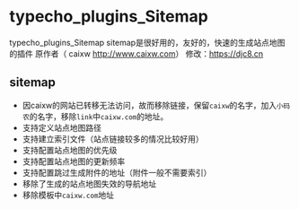 # typecho_plugins_Sitemap
typecho_plugins_Sitemap
sitemap是很好用的，友好的，快速的生成站点地图的插件
原作者（ caixw <http://www.caixw.com>）
修改：https://djc8.cn
## sitemap
 * 因caixw的网站已转移无法访问，故而移除链接，保留`caixw`的名字，加入`小码农`的名字，移除`link`中`caixw.com`的地址。
 * 支持定义站点地图路径
 * 支持建立索引文件（站点链接较多的情况比较好用）
 * 支持配置站点地图的优先级
 * 支持配置站点地图的更新频率
 * 支持配置跳过生成附件的地址（附件一般不需要索引）
 * 移除了生成的站点地图失效的导航地址
 * 移除模板中`caixw.com`地址